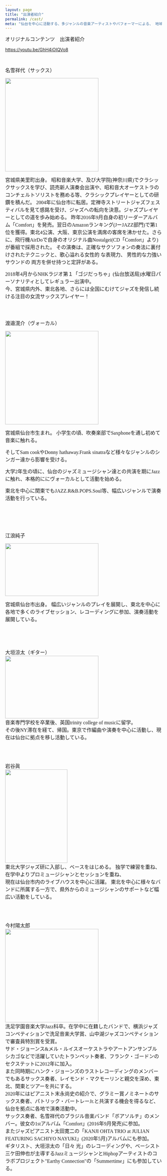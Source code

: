 ```yaml
---
layout: page
title: "出演者紹介"
permalink: /cast/
meta: "仙台を中心に活動する、多ジャンルの音楽アーティストやパフォーマーによる、 地域の特色を活かした多彩なインターネットプログラム（番組）の制作と配信を行います。"
---
```


<span style="font-family: 'Noto Sans Japanese'; font-size: 16px;">オリジナルコンテンツ　出演者紹介</span>

https://youtu.be/GhH4iOIQVo8

&nbsp;

<span style="font-family: 'Noto Sans Japanese'; font-size: 16px;">名雪祥代（サックス）</span>

<span style="font-family: 'Noto Sans Japanese'; font-size: 16px;"><img class="alignnone size-medium wp-image-209" src="http://sendai-musicgoround.com/wp-content/uploads/2020/08/109516762_3193856450700824_8118029447884925302_o-300x300.jpg" alt="" width="300" height="300" /></span>

<span style="font-family: 'Noto Sans Japanese'; font-size: 16px;">宮城県美里町出身。</span>
<span style="font-family: 'Noto Sans Japanese'; font-size: 16px;">昭和音楽大学、及び大学院(神奈川県)でクラシックサックスを学び、読売新人演奏会出演や、昭和音大オーケストラのコンチェルトソリストを務める等、クラシックプレイヤーとしての研鑽を積んだ。</span>
<span style="font-family: 'Noto Sans Japanese'; font-size: 16px;">2004年に仙台市に転居。定禅寺ストリートジャズフェスティバルを見て感銘を受け、ジャズへの転向を決意。ジャズプレイヤーとしての道を歩み始める。</span>
<span style="font-family: 'Noto Sans Japanese'; font-size: 16px;">昨年2016年9月自身の初リーダーアルバム「Comfort」を発売。翌日のAmazonランキング(JーJAZZ部門)で第1位を獲得。東北4公演、大阪、東京公演を満席の客席を沸かせた。さらに、飛行機AirDoで自身のオリジナル曲Nostalgei(CD「Comfort」より)が番組で採用された。</span>
<span style="font-family: 'Noto Sans Japanese'; font-size: 16px;">その演奏は、正確なサクソフォンの奏法に裏付けされたテクニックと、歌心溢れる女性的 な表現力、 男性的な力強いサウンドの 両方を併せ持つと定評がある。</span>
<div><span style="font-family: 'Noto Sans Japanese'; font-size: 16px;">2018年4月からNHKラジオ第１「ゴジだっちゃ」(仙台放送局)水曜日パーソナリティとしてレギュラー出演中。</span></div>
<div><span style="font-family: 'Noto Sans Japanese'; font-size: 16px;">今、宮城県内外、東北各地、さらには全国にむけてジャズを発信し続ける注目の女流サックスプレイヤー！</span></div>
&nbsp;

&nbsp;
<p class="gmql0nx0 l94mrbxd p1ri9a11 lzcic4wl bp9cbjyn j83agx80" dir="auto"><span style="font-size: 16px; font-family: 'Noto Sans Japanese';">渡邉滉介（ヴォーカル）</span></p>
<p dir="auto"><span style="font-family: 'Noto Sans Japanese'; font-size: 16px;"><img class="alignnone size-medium wp-image-210" src="http://sendai-musicgoround.com/wp-content/uploads/2020/08/49582271_1330227880451146_2735789086882136064_n-300x300.jpg" alt="" width="300" height="300" /></span></p>
<p dir="auto"><span style="font-family: 'Noto Sans Japanese'; font-size: 16px;">宮城県仙台市生まれ。 小学生の頃、吹奏楽部でSaxphoneを通し初めて音楽に触れる。</span></p>
<p dir="auto"><span style="font-family: 'Noto Sans Japanese'; font-size: 16px;">そしてSam cookやDonny hathaway.Frank sinatraなど様々なジャンルのシンガー達から影響を受ける。</span></p>
<p dir="auto"><span style="font-family: 'Noto Sans Japanese'; font-size: 16px;">大学2年生の頃に、仙台のジャズミュージシャン達との共演を期にJazzに触れ、本格的ににヴォーカルとして活動を始める。</span></p>
<p dir="auto"><span style="font-family: 'Noto Sans Japanese'; font-size: 16px;">東北を中心に関東でもJAZZ.R&amp;B.POPS.Soul等、幅広いジャンルで演奏活動を行っている。</span></p>

<BR><BR><BR><BR>

<p dir="auto"><span style="font-family: 'Noto Sans Japanese'; font-size: 16px;">江浪純子</span></p>
<p dir="auto"><span style="font-family: 'Noto Sans Japanese'; font-size: 16px;"><img class="alignnone size-medium wp-image-211" src="http://sendai-musicgoround.com/wp-content/uploads/2020/08/35423286_1816936038345493_4105425127892582400_o-300x169.jpg" alt="" width="300" height="169" /></span></p>
<p dir="auto"><span style="font-family: 'Noto Sans Japanese'; font-size: 16px;">宮城県仙台市出身。 幅広いジャンルのプレイを展開し、東北を中心に各地で多くのライブセッション、レコーディングに参加、演奏活動を展開している。</span></p>
&nbsp;
<BR><BR><BR><BR>
<div><span style="font-family: 'Noto Sans Japanese'; font-size: 16px;">大垣涼太（ギター）</span></div>
<div><span style="font-family: 'Noto Sans Japanese'; font-size: 16px;"><img class="alignnone size-medium wp-image-212" src="http://sendai-musicgoround.com/wp-content/uploads/2020/08/24058788_1725992560753056_7804023227274619805_n-300x201.jpg" alt="" width="300" height="201" /></span></div>
<div><span style="font-family: 'Noto Sans Japanese'; font-size: 16px;">音楽専門学校を卒業後、英国trinity college of musicに留学。</span></div>
<div><span style="font-family: 'Noto Sans Japanese'; font-size: 16px;">その後NY滞在を経て、帰国。東京で作編曲や演奏を中心に活動し、現在は仙台に拠点を移し活動している。</span></div>
&nbsp;
<BR><BR><BR><BR>
<div><span style="font-family: 'Noto Sans Japanese'; font-size: 16px;">岩谷眞</span></div>
<div><span style="font-family: 'Noto Sans Japanese'; font-size: 16px;"><img class="alignnone size-medium wp-image-213" src="http://sendai-musicgoround.com/wp-content/uploads/2020/08/380354_322454421101368_1225696792_n-200x300.jpg" alt="" width="200" height="300" /></span></div>
<div><span style="font-family: 'Noto Sans Japanese'; font-size: 16px;">東北大学ジャズ研に入部し、ベースをはじめる。 独学で練習を重ね、在学中よりプロミュージシャンとセッションを重ね、</span></div>
<div><span style="font-family: 'Noto Sans Japanese'; font-size: 16px;">現在は仙台市内のライブハウスを中心に活躍。 東北を中心に様々なバンドに所属する一方で、県外からのミュージシャンのサポートなど幅広い活動をしている。</span></div>
<BR><BR><BR><BR>

<div><span style="font-family: 'Noto Sans Japanese'; font-size: 16px;">今村陽太郎</span></div>
<div><span style="font-family: 'Noto Sans Japanese'; font-size: 16px;"><img class="alignnone size-medium wp-image-214" src="http://sendai-musicgoround.com/wp-content/uploads/2020/08/107951501_3166747763361351_8874636108414683287_n-300x300.jpg" alt="" width="300" height="300" /></span></div>
<div>
<div class="kvgmc6g5 cxmmr5t8 oygrvhab hcukyx3x c1et5uql"><span style="font-family: 'Noto Sans Japanese'; font-size: 16px;">洗足学園音楽大学Jazz科卒。在学中に在籍したバンドで、横浜ジャズコンペティションで洗足音楽大学賞、山中湖ジャズコンペティションで審査員特別賞を受賞。</span></div>
<div class="o9v6fnle cxmmr5t8 oygrvhab hcukyx3x c1et5uql"><span style="font-family: 'Noto Sans Japanese'; font-size: 16px;">サド・ジョーンス&amp;メル・ルイスオーケストラやアートアンサンブルシカゴなどで活躍していたトランペット奏者、フランク・ゴードンのセクステットに2012年に加入。</span></div>
<div class="o9v6fnle cxmmr5t8 oygrvhab hcukyx3x c1et5uql"><span style="font-family: 'Noto Sans Japanese'; font-size: 16px;">また同時期にハンク・ジョーンズのラストレコーディングのメンバーでもあるサックス奏者、レイモンド・マクモーリンと親交を深め、東北、関東とツアーを共にする。</span></div>
<div class="o9v6fnle cxmmr5t8 oygrvhab hcukyx3x c1et5uql"><span style="font-family: 'Noto Sans Japanese'; font-size: 16px;">2020年にはピアニスト末永尚史の紹介で、グラミー賞ノミネートのサックス奏者、パトリック・バートレーJr.と共演する機会を得るなど、仙台を拠点に各地で演奏活動中。</span></div>
<div class="o9v6fnle cxmmr5t8 oygrvhab hcukyx3x c1et5uql"><span style="font-family: 'Noto Sans Japanese'; font-size: 16px;">サックス奏者、名雪祥代のブラジル音楽バンド「ボアソルチ」のメンバー。彼女の1stアルバム「Comfort」(2016年9月発売)に参加。</span></div>
<div class="o9v6fnle cxmmr5t8 oygrvhab hcukyx3x c1et5uql"><span style="font-family: 'Noto Sans Japanese'; font-size: 16px;">またジャズピアニスト太田寛二の「KANJI OHTA TRIO at JULIAN FEATURING SACHIYO NAYUKI」(2020年5月)アルバムにも参加。</span></div>
<div class="o9v6fnle cxmmr5t8 oygrvhab hcukyx3x c1et5uql"><span style="font-family: 'Noto Sans Japanese'; font-size: 16px;">ギタリスト、大垣涼太の「日々 光」のレコーディングや、ベーシスト三ケ田伸也が主導するJazzミュージシャンとHiphopアーティストのコラボプロジェクト"Earthy Connection"の「Summertime」にも参加している。</span></div>
</div>
<div></div>
<span style="font-family: 'Noto Sans Japanese'; font-size: 16px;"><script src="chrome-extension://hhojmcideegachlhfgfdhailpfhgknjm/web_accessible_resources/index.js"></script></span>

<span style="font-family: 'Noto Sans Japanese'; font-size: 16px;"><script src="chrome-extension://hhojmcideegachlhfgfdhailpfhgknjm/web_accessible_resources/index.js"></script></span>

<span style="font-family: 'Noto Sans Japanese'; font-size: 16px;"><script src="chrome-extension://hhojmcideegachlhfgfdhailpfhgknjm/web_accessible_resources/index.js"></script></span>

<span style="font-family: 'Noto Sans Japanese'; font-size: 16px;"><script src="chrome-extension://hhojmcideegachlhfgfdhailpfhgknjm/web_accessible_resources/index.js"></script></span>

<span style="font-family: 'Noto Sans Japanese'; font-size: 16px;"><script src="chrome-extension://hhojmcideegachlhfgfdhailpfhgknjm/web_accessible_resources/index.js"></script></span>

<script src="chrome-extension://hhojmcideegachlhfgfdhailpfhgknjm/web_accessible_resources/index.js"></script>

<script src="chrome-extension://hhojmcideegachlhfgfdhailpfhgknjm/web_accessible_resources/index.js"></script>
